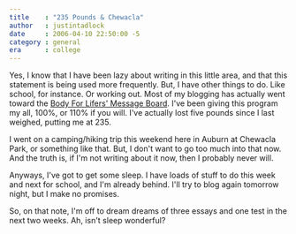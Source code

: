 ```yaml
---
title    : "235 Pounds & Chewacla"
author   : justintadlock
date     : 2006-04-10 22:50:00 -5
category : general
era      : college
---
```


Yes, I know that I have been lazy about writing in this little area, and that this statement is being used more frequently.  But, I have other things to do.  Like school, for instance.  Or working out.  Most of my blogging has actually went toward the <a href="http://www.bodyforlifers.com" title="Body For Lifers Website" rel="external"> Body For Lifers' Message Board</a>.  I've been giving this program my all, 100%, or 110% if you will.  I've actually lost five pounds since I last weighed, putting me at 235.

I went on a camping/hiking trip this weekend here in Auburn at Chewacla Park, or something like that.  But, I don't want to go too much into that now.  And the truth is, if I'm not writing about it now, then I probably never will.

Anyways, I've got to get some sleep.  I have loads of stuff to do this week and next for school, and I'm already behind.  I'll try to blog again tomorrow night, but I make no promises.

So, on that note, I'm off to dream dreams of three essays and one test in the next two weeks.  Ah, isn't sleep wonderful?
